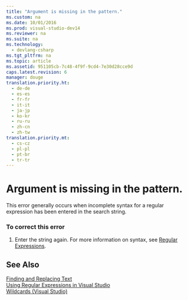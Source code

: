 ```yaml
---
title: "Argument is missing in the pattern."
ms.custom: na
ms.date: 10/01/2016
ms.prod: visual-studio-dev14
ms.reviewer: na
ms.suite: na
ms.technology: 
  - devlang-csharp
ms.tgt_pltfrm: na
ms.topic: article
ms.assetid: 951105cb-7c48-4f9f-9cd4-7e30d28cce9d
caps.latest.revision: 6
manager: douge
translation.priority.ht: 
  - de-de
  - es-es
  - fr-fr
  - it-it
  - ja-jp
  - ko-kr
  - ru-ru
  - zh-cn
  - zh-tw
translation.priority.mt: 
  - cs-cz
  - pl-pl
  - pt-br
  - tr-tr
---
```

# Argument is missing in the pattern.
This error generally occurs when incomplete syntax for a regular expression has been entered in the search string.  
  
### To correct this error  
  
1.  Enter the string again. For more information on syntax, see [Regular Expressions](../VS_IDE/Using-Regular-Expressions-in-Visual-Studio.md).  
  
## See Also  
 [Finding and Replacing Text](../VS_IDE/Finding-and-Replacing-Text.md)   
 [Using Regular Expressions in Visual Studio](../VS_IDE/Using-Regular-Expressions-in-Visual-Studio.md)   
 [Wildcards (Visual Studio)](assetId:///9745c56f-0b73-44e1-b393-c17e39670c26)
